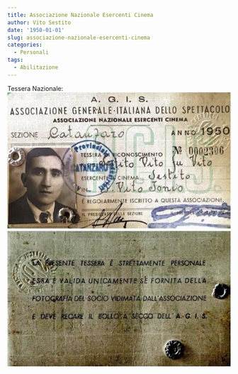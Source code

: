 ```yaml
---
title: Associazione Nazionale Esercenti Cinema
author: Vito Sestito
date: '1950-01-01'
slug: associazione-nazionale-esercenti-cinema
categories:
  - Personali
tags:
  - Abilitazione
---
```


Tessera Nazionale:  
![](images/1950_Associazione_Nazionale_Esercenti_Cinema_1.jpg)
![](images/1950_Associazione_Nazionale_Esercenti_Cinema_2.jpg)